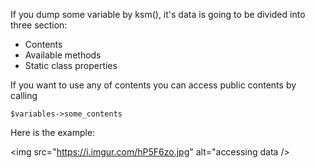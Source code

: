 If you dump some variable by ksm(), it's data is going to be divided into three section:

 - Contents
 - Available methods
 - Static class properties
 
 If you want to use any of contents you can access public contents by calling
 
 ```
 $variables->some_contents
 ```
 
 Here is the example:
 
<img src="https://i.imgur.com/hP5F6zo.jpg" alt="accessing data />
